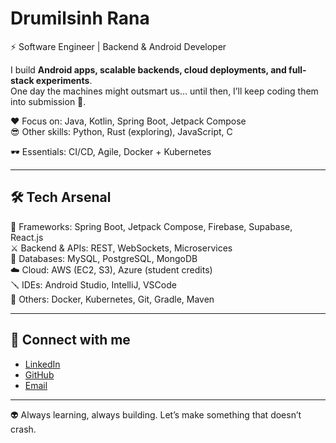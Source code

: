 # Drumilsinh Rana  
⚡ Software Engineer | Backend & Android Developer  

I build **Android apps, scalable backends, cloud deployments, and full-stack experiments**.  
One day the machines might outsmart us… until then, I’ll keep coding them into submission 🤖.  

❤️ Focus on: Java, Kotlin, Spring Boot, Jetpack Compose  
😎 Other skills: Python, Rust (exploring), JavaScript, C  

🕶 Essentials: CI/CD, Agile, Docker + Kubernetes  

---

## 🛠️ Tech Arsenal

🤖 Frameworks: Spring Boot, Jetpack Compose, Firebase, Supabase, React.js  
⚔️ Backend & APIs: REST, WebSockets, Microservices  
💾 Databases: MySQL, PostgreSQL, MongoDB  
☁️ Cloud: AWS (EC2, S3), Azure (student credits)  
🪛 IDEs: Android Studio, IntelliJ, VSCode  
👾 Others: Docker, Kubernetes, Git, Gradle, Maven  
 
---

## 💬 Connect with me

- [LinkedIn](https://www.linkedin.com/in/drumilsinh-rana-596aa124a/)  
- [GitHub](https://github.com/DRUMILSINH)  
- [Email](mailto:drumilsinhrana@example.com)  

---

👽 Always learning, always building. Let’s make something that doesn’t crash.  
